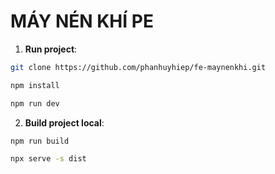 # MÁY NÉN KHÍ PE <hiepph>

1. **Run project**:
```bash
git clone https://github.com/phanhuyhiep/fe-maynenkhi.git
```
```bash
npm install
```
```bash
npm run dev
```

2. **Build project local**:
```bash
npm run build
```
```bash
npx serve -s dist
```